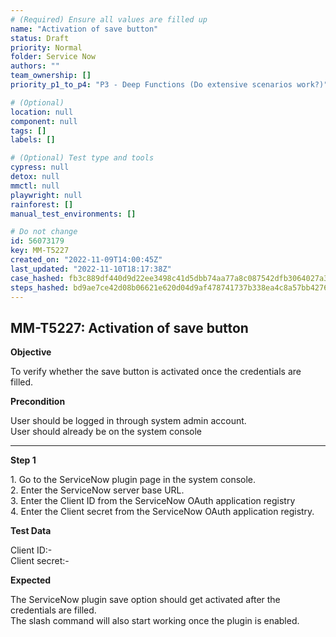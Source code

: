 ```yaml
---
# (Required) Ensure all values are filled up
name: "Activation of save button"
status: Draft
priority: Normal
folder: Service Now
authors: ""
team_ownership: []
priority_p1_to_p4: "P3 - Deep Functions (Do extensive scenarios work?)"

# (Optional)
location: null
component: null
tags: []
labels: []

# (Optional) Test type and tools
cypress: null
detox: null
mmctl: null
playwright: null
rainforest: []
manual_test_environments: []

# Do not change
id: 56073179
key: MM-T5227
created_on: "2022-11-09T14:00:45Z"
last_updated: "2022-11-10T18:17:38Z"
case_hashed: fb3c889df440d9d22ee3498c41d5dbb74aa77a8c087542dfb3064027a3913415e5ea9e7f98902563f5963eb79eacd970
steps_hashed: bd9ae7ce42d08b06621e620d04d9af478741737b338ea4c8a57bb427633b7095a1728a83f12b537c286d3758ed3e2a3d
---
```


<!-- (Auto-generated) Based on frontmatter's "key" and "name" -->

## MM-T5227: Activation of save button

**Objective**

To verify whether the save button is activated once the credentials are filled.

**Precondition**

User should be logged in through system admin account.\
User should already be on the system console

---

**Step 1**

1\. Go to the ServiceNow plugin page in the system console.\
2\. Enter the ServiceNow server base URL.\
3\. Enter the Client ID from the ServiceNow OAuth application registry\
4\. Enter the Client secret from the ServiceNow OAuth application registry.

**Test Data**

Client ID:-\
Client secret:-

**Expected**

The ServiceNow plugin save option should get activated after the credentials are filled.\
The slash command will also start working once the plugin is enabled.
